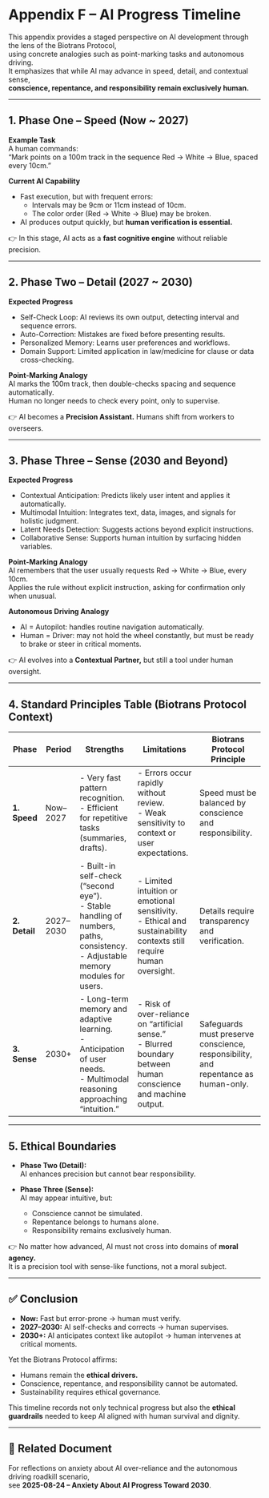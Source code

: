 # Appendix F – AI Progress Timeline

This appendix provides a staged perspective on AI development through the lens of the Biotrans Protocol,  
using concrete analogies such as point-marking tasks and autonomous driving.  
It emphasizes that while AI may advance in speed, detail, and contextual sense,  
**conscience, repentance, and responsibility remain exclusively human.**

---

## 1. Phase One – Speed (Now ~ 2027)

**Example Task**  
A human commands:  
“Mark points on a 100m track in the sequence Red → White → Blue, spaced every 10cm.”

**Current AI Capability**  
- Fast execution, but with frequent errors:  
  - Intervals may be 9cm or 11cm instead of 10cm.  
  - The color order (Red → White → Blue) may be broken.  
- AI produces output quickly, but **human verification is essential.**

👉 In this stage, AI acts as a **fast cognitive engine** without reliable precision.

---

## 2. Phase Two – Detail (2027 ~ 2030)

**Expected Progress**  
- Self-Check Loop: AI reviews its own output, detecting interval and sequence errors.  
- Auto-Correction: Mistakes are fixed before presenting results.  
- Personalized Memory: Learns user preferences and workflows.  
- Domain Support: Limited application in law/medicine for clause or data cross-checking.  

**Point-Marking Analogy**  
AI marks the 100m track, then double-checks spacing and sequence automatically.  
Human no longer needs to check every point, only to supervise.  

👉 AI becomes a **Precision Assistant.** Humans shift from workers to overseers.

---

## 3. Phase Three – Sense (2030 and Beyond)

**Expected Progress**  
- Contextual Anticipation: Predicts likely user intent and applies it automatically.  
- Multimodal Intuition: Integrates text, data, images, and signals for holistic judgment.  
- Latent Needs Detection: Suggests actions beyond explicit instructions.  
- Collaborative Sense: Supports human intuition by surfacing hidden variables.  

**Point-Marking Analogy**  
AI remembers that the user usually requests Red → White → Blue, every 10cm.  
Applies the rule without explicit instruction, asking for confirmation only when unusual.  

**Autonomous Driving Analogy**  
- AI = Autopilot: handles routine navigation automatically.  
- Human = Driver: may not hold the wheel constantly, but must be ready to brake or steer in critical moments.  

👉 AI evolves into a **Contextual Partner,** but still a tool under human oversight.

---

## 4. Standard Principles Table (Biotrans Protocol Context)

| Phase | Period     | Strengths | Limitations | Biotrans Protocol Principle |
|-------|------------|-----------|-------------|-----------------------------|
| **1. Speed** | Now–2027 | - Very fast pattern recognition.<br>- Efficient for repetitive tasks (summaries, drafts). | - Errors occur rapidly without review.<br>- Weak sensitivity to context or user expectations. | Speed must be balanced by conscience and responsibility. |
| **2. Detail** | 2027–2030 | - Built-in self-check (“second eye”).<br>- Stable handling of numbers, paths, consistency.<br>- Adjustable memory modules for users. | - Limited intuition or emotional sensitivity.<br>- Ethical and sustainability contexts still require human oversight. | Details require transparency and verification. |
| **3. Sense** | 2030+ | - Long-term memory and adaptive learning.<br>- Anticipation of user needs.<br>- Multimodal reasoning approaching “intuition.” | - Risk of over-reliance on “artificial sense.”<br>- Blurred boundary between human conscience and machine output. | Safeguards must preserve conscience, responsibility, and repentance as human-only. |

---

## 5. Ethical Boundaries

- **Phase Two (Detail):**  
  AI enhances precision but cannot bear responsibility.  

- **Phase Three (Sense):**  
  AI may appear intuitive, but:  
  - Conscience cannot be simulated.  
  - Repentance belongs to humans alone.  
  - Responsibility remains exclusively human.  

👉 No matter how advanced, AI must not cross into domains of **moral agency.**  
It is a precision tool with sense-like functions, not a moral subject.

---

## ✅ Conclusion
- **Now:** Fast but error-prone → human must verify.  
- **2027–2030:** AI self-checks and corrects → human supervises.  
- **2030+:** AI anticipates context like autopilot → human intervenes at critical moments.  

Yet the Biotrans Protocol affirms:  

- Humans remain the **ethical drivers.**  
- Conscience, repentance, and responsibility cannot be automated.  
- Sustainability requires ethical governance.  

This timeline records not only technical progress but also the **ethical guardrails** needed to keep AI aligned with human survival and dignity.

---

## 📎 Related Document
For reflections on anxiety about AI over-reliance and the autonomous driving roadkill scenario,  
see **2025-08-24 – Anxiety About AI Progress Toward 2030**.
